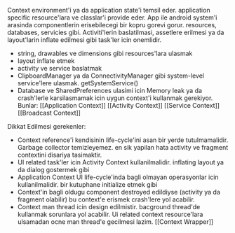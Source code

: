 Context environment'i ya da application state'i temsil eder. application specific resource'lara ve classlar'i provide eder.
App ile android system'i arasinda componentlerin erisebilecegi bir kopru gorevi gorur. resources, databases, servicies gibi.
Activiti'lerin baslatilmasi, assetlere erilmesi ya da layout'larin inflate edilmesi gibi task'ler icin onemlidir.
- string, drawables ve dimensions gibi resources'lara ulasmak
- layout inflate etmek
- activity ve service baslatmak
- ClipboardManager ya da ConnectivityManager gibi system-level service'lere ulasmak. getSystemService()
- Database ve SharedPreferences ulasimi icin
Memory leak ya da crash'lerle karsilasmamak icin uygun context'i kullanmak gerekiyor. Bunlar:
[[Application Context]]
[[Activity Context]]
[[Service Context]]
[[Broadcast Context]]

Dikkat Edilmesi gerekenler:
- Context reference'i kendisinin life-cycle'ini asan bir yerde tutulmamalidir. Garbage collector temizleyemez. en sik yapilan hata activity ve fragment contextini disariya tasimaktir.
- UI related task'ler icin Activity Context kullanilmalidir. inflating layout ya da dialog gostermek gibi
- Application Context UI life-cycle'inda bagli olmayan operasyonlar icin kullanilmalidir. bir kutuphane initialize etmek gibi
- Context'in bagli oldugu component destroyed edildiyse (activity ya da fragment olabilir) bu context'e erismek crash'lere yol acabilir.
- Context man thread icin design edilmistir. bacground thread'de kullanmak sorunlara yol acabilir. Ui related context resource'lara ulsamadan ocne man thread'e gecilmesi lazim.
[[Context Wrapper]]